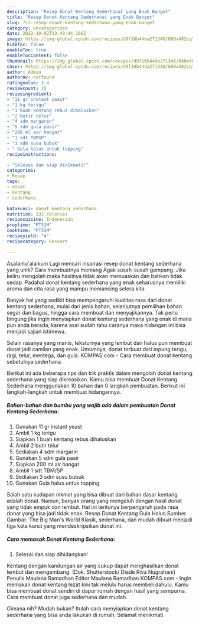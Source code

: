```yaml
---
description: "Resep Donat Kentang Sederhana{ yang Enak Banget"
title: "Resep Donat Kentang Sederhana{ yang Enak Banget"
slug: 713-resep-donat-kentang-sederhana-yang-enak-banget
category: Uncategorized
date: 2022-10-02T13:49:44.160Z
image: https://img-global.cpcdn.com/recipes/d9f16b44da271346/680x482cq70/donat-kentang-sederhana-foto-resep-utama.jpg
hideToc: false
enableToc: true
enableTocContent: false
thumbnail: https://img-global.cpcdn.com/recipes/d9f16b44da271346/680x482cq70/donat-kentang-sederhana-foto-resep-utama.jpg
cover: https://img-global.cpcdn.com/recipes/d9f16b44da271346/680x482cq70/donat-kentang-sederhana-foto-resep-utama.jpg
author: Admin
authorAv: notfound
ratingvalue: 3.4
reviewcount: 15
recipeingredient:
- "11 gr instant yeast"
- "1 kg terigu"
- "1 buah kentang rebus dihaluskan"
- "2 butir telur"
- "4 sdm margarin"
- "5 sdm gula pasir"
- "200 ml air hangat"
- "1 sdt TBMSP"
- "3 sdm susu bubuk"
- " Gula halus untuk topping"
recipeinstructions:

- "Selesai dan siap dinikmati!"
categories:
- Resep
tags:
- donat
- kentang
- sederhana

katakunci: donat kentang sederhana 
nutrition: 131 calories
recipecuisine: Indonesian
preptime: "PT31M"
cooktime: "PT55M"
recipeyield: "4"
recipecategory: Dessert

---
```



Asalamu'alaikum Lagi mencari inspirasi resep donat kentang sederhana yang unik? Cara membuatnya memang Agak susah-susah gampang. Jika keliru mengolah maka hasilnya tidak akan memuaskan dan bahkan tidak sedap. Padahal donat kentang sederhana yang enak seharusnya memiliki aroma dan cita rasa yang mampu memancing selera kita.


Banyak hal yang sedikit bisa mempengaruhi kualitas rasa dari donat kentang sederhana, mulai dari jenis bahan, selanjutnya pemilihan bahan segar dan bagus, hingga cara membuat dan menyajikannya. Tak perlu bingung jika ingin menyiapkan donat kentang sederhana yang enak di mana pun anda berada, karena asal sudah tahu caranya maka hidangan ini bisa menjadi sajian istimewa.

Selain rasanya yang manis, teksturnya yang lembut dan halus pun membuat donat jadi camilan yang enak. Umumnya, donat terbuat dari tepung terigu, ragi, telur, mentega, dan gula. KOMPAS.com - Cara membuat donat kentang sebetulnya sederhana.


Berikut ini ada beberapa tips dan trik praktis dalam mengolah donat kentang sederhana yang siap dikreasikan. Kamu bisa membuat Donat Kentang Sederhana menggunakan 10 bahan dan 0 langkah pembuatan. Berikut ini langkah-langkah untuk membuat hidangannya.

<!--inarticleads1-->

##### Bahan-bahan dan bumbu yang wajib ada dalam pembuatan Donat Kentang Sederhana:

1. Gunakan 11 gr instant yeast
1. Ambil 1 kg terigu
1. Siapkan 1 buah kentang rebus dihaluskan
1. Ambil 2 butir telur
1. Sediakan 4 sdm margarin
1. Gunakan 5 sdm gula pasir
1. Siapkan 200 ml air hangat
1. Ambil 1 sdt TBM/SP
1. Sediakan 3 sdm susu bubuk
1. Gunakan  Gula halus untuk topping


Salah satu kudapan nikmat yang bisa dibuat dari bahan dasar kentang adalah donat. Namun, banyak orang yang mengeluh dengan hasil donat yang tidak empuk dan lembut. Hal ini tentunya berpengaruh pada rasa donat yang bisa jadi tidak enak. Resep Donat Kentang Gula Halus Sumber Gambar: The Big Man&#39;s World Klasik, sederhana, dan mudah dibuat menjadi tiga kata kunci yang mendeskripsikan donat ini. 

<!--inarticleads2-->

##### Cara memasak Donat Kentang Sederhana:


1. Selesai dan siap dihidangkan!

Kentang dengan kandungan air yang cukup dapat menghasilkan donat lembut dan mengembang. (Dok. Shutterstock/ Diade Riva Nugrahani) Penulis Maulana Ramadhan Editor Maulana Ramadhan KOMPAS.com - Ingin memakan donat kentang lezat kini tak melulu harus membeli dahulu. Kamu bisa membuat donat sendiri di dapur rumah dengan hasil yang sempurna. Cara membuat donat juga sederhana dan mudah. 

Gimana nih? Mudah bukan? Itulah cara menyiapkan donat kentang sederhana yang bisa anda lakukan di rumah. Selamat menikmati
